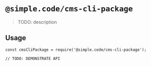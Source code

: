 # `@simple.code/cms-cli-package`

> TODO: description

## Usage

```
const cmsCliPackage = require('@simple.code/cms-cli-package');

// TODO: DEMONSTRATE API
```
